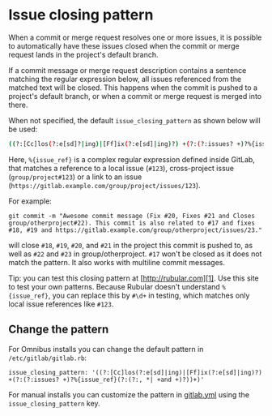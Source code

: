 # Issue closing pattern

When a commit or merge request resolves one or more issues, it is possible to automatically have these issues closed when the commit or merge request lands in the project's default branch.

If a commit message or merge request description contains a sentence matching the regular expression below, all issues referenced from
the matched text will be closed. This happens when the commit is pushed to a project's default branch, or when a commit or merge request is merged into there.

When not specified, the default `issue_closing_pattern` as shown below will be used:

```bash
((?:[Cc]los(?:e[sd]?|ing)|[Ff]ix(?:e[sd]|ing)?) +(?:(?:issues? +)?%{issue_ref}(?:(?:, *| +and +)?))+)
```

Here, `%{issue_ref}` is a complex regular expression defined inside GitLab, that matches a reference to a local issue (`#123`), cross-project issue (`group/project#123`) or a link to an issue (`https://gitlab.example.com/group/project/issues/123`).

For example:

```
git commit -m "Awesome commit message (Fix #20, Fixes #21 and Closes group/otherproject#22). This commit is also related to #17 and fixes #18, #19 and https://gitlab.example.com/group/otherproject/issues/23."
```

will close `#18`, `#19`, `#20`, and `#21` in the project this commit is pushed to, as well as `#22` and `#23` in group/otherproject. `#17` won't be closed as it does not match the pattern. It also works with multiline commit messages.

Tip: you can test this closing pattern at [http://rubular.com][1]. Use this site
to test your own patterns.
Because Rubular doesn't understand `%{issue_ref}`, you can replace this by `#\d+` in testing, which matches only local issue references like `#123`.

## Change the pattern

For Omnibus installs you can change the default pattern in `/etc/gitlab/gitlab.rb`:

```
issue_closing_pattern: '((?:[Cc]los(?:e[sd]|ing)|[Ff]ix(?:e[sd]|ing)?) +(?:(?:issues? +)?%{issue_ref}(?:(?:, *| +and +)?))+)'
```

For manual installs you can customize the pattern in [gitlab.yml][0] using the `issue_closing_pattern` key.

[0]: https://gitlab.com/gitlab-org/gitlab-ce/blob/master/config/gitlab.yml.example
[1]: http://rubular.com/r/Xmbexed1OJ
